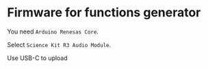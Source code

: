 # Firmware for functions generator

You need `Arduino Renesas Core`.

Select `Science Kit R3 Audio Module`.

Use USB-C to upload
